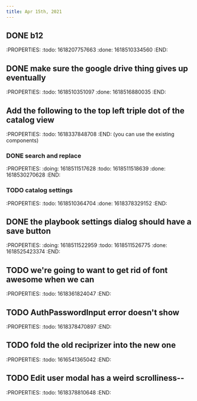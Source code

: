 ```yaml
---
title: Apr 15th, 2021
---
```


## DONE b12
:PROPERTIES:
:todo: 1618207757663
:done: 1618510334560
:END:
## DONE make sure the google drive thing gives up eventually
:PROPERTIES:
:todo: 1618510351097
:done: 1618516880035
:END:
## Add the following to the top left triple dot of the catalog view
:PROPERTIES:
:todo: 1618337848708
:END:
(you can use the existing components)
### DONE search and replace
:PROPERTIES:
:doing: 1618511517628
:todo: 1618511518639
:done: 1618530270628
:END:
### TODO catalog settings
:PROPERTIES:
:todo: 1618510364704
:done: 1618378329152
:END:
## DONE the playbook settings dialog should have a save button
:PROPERTIES:
:doing: 1618511522959
:todo: 1618511526775
:done: 1618525423374
:END:
## TODO we're going to want to get rid of font awesome when we can
:PROPERTIES:
:todo: 1618361824047
:END:
## TODO AuthPasswordInput error doesn't show
:PROPERTIES:
:todo: 1618378470897
:END:
## TODO fold the old reciprizer into the new one
:PROPERTIES:
:todo: 1616541365042
:END:
## TODO Edit user modal has a weird scrolliness--
:PROPERTIES:
:todo: 1618378810648
:END:
